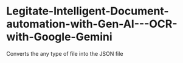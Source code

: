 # Legitate-Intelligent-Document-automation-with-Gen-AI---OCR-with-Google-Gemini
Converts the any type of file into the JSON file
